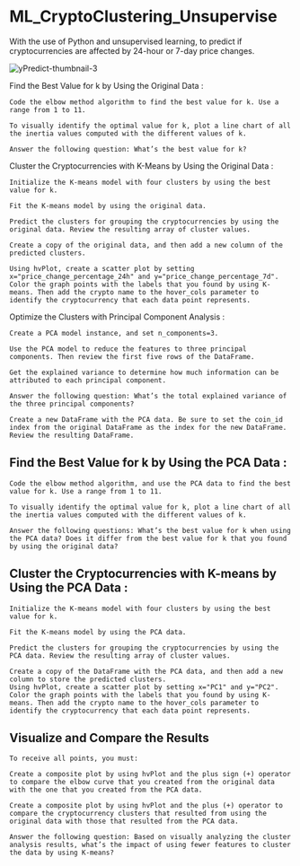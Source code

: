 # ML_CryptoClustering_Unsupervise
With the use of Python and unsupervised learning, to predict if cryptocurrencies are affected by 24-hour or 7-day price changes.


![yPredict-thumbnail-3](https://github.com/T800-101A/ML_CryptoClustering_Unsupervise/assets/122810519/8cfaf52e-444f-4523-bd04-80af9bad8947)


Find the Best Value for k by Using the Original Data :

    Code the elbow method algorithm to find the best value for k. Use a range from 1 to 11. 
    
    To visually identify the optimal value for k, plot a line chart of all the inertia values computed with the different values of k.
    
    Answer the following question: What’s the best value for k? 


Cluster the Cryptocurrencies with K-Means by Using the Original Data :

    Initialize the K-means model with four clusters by using the best value for k. 
    
    Fit the K-means model by using the original data. 
    
    Predict the clusters for grouping the cryptocurrencies by using the original data. Review the resulting array of cluster values.
    
    Create a copy of the original data, and then add a new column of the predicted clusters. 
    
    Using hvPlot, create a scatter plot by setting x="price_change_percentage_24h" and y="price_change_percentage_7d". Color the graph points with the labels that you found by using K-means. Then add the crypto name to the hover_cols parameter to identify the cryptocurrency that each data point represents. 


Optimize the Clusters with Principal Component Analysis :

    Create a PCA model instance, and set n_components=3. 
    
    Use the PCA model to reduce the features to three principal components. Then review the first five rows of the DataFrame.
    
    Get the explained variance to determine how much information can be attributed to each principal component. 
    
    Answer the following question: What’s the total explained variance of the three principal components?
    
    Create a new DataFrame with the PCA data. Be sure to set the coin_id index from the original DataFrame as the index for the new DataFrame. Review the resulting DataFrame. 


## Find the Best Value for k by Using the PCA Data :

    Code the elbow method algorithm, and use the PCA data to find the best value for k. Use a range from 1 to 11. 
    
    To visually identify the optimal value for k, plot a line chart of all the inertia values computed with the different values of k. 
    
    Answer the following questions: What’s the best value for k when using the PCA data? Does it differ from the best value for k that you found by using the original data? 


## Cluster the Cryptocurrencies with K-means by Using the PCA Data :

    Initialize the K-means model with four clusters by using the best value for k. 
    
    Fit the K-means model by using the PCA data.
    
    Predict the clusters for grouping the cryptocurrencies by using the PCA data. Review the resulting array of cluster values.
    
    Create a copy of the DataFrame with the PCA data, and then add a new column to store the predicted clusters.
    Using hvPlot, create a scatter plot by setting x="PC1" and y="PC2". Color the graph points with the labels that you found by using K-means. Then add the crypto name to the hover_cols parameter to identify the cryptocurrency that each data point represents. 


## Visualize and Compare the Results
    To receive all points, you must:
    
    Create a composite plot by using hvPlot and the plus sign (+) operator to compare the elbow curve that you created from the original data with the one that you created from the PCA data. 
    
    Create a composite plot by using hvPlot and the plus (+) operator to compare the cryptocurrency clusters that resulted from using the original data with those that resulted from the PCA data. 
    
    Answer the following question: Based on visually analyzing the cluster analysis results, what’s the impact of using fewer features to cluster the data by using K-means? 





